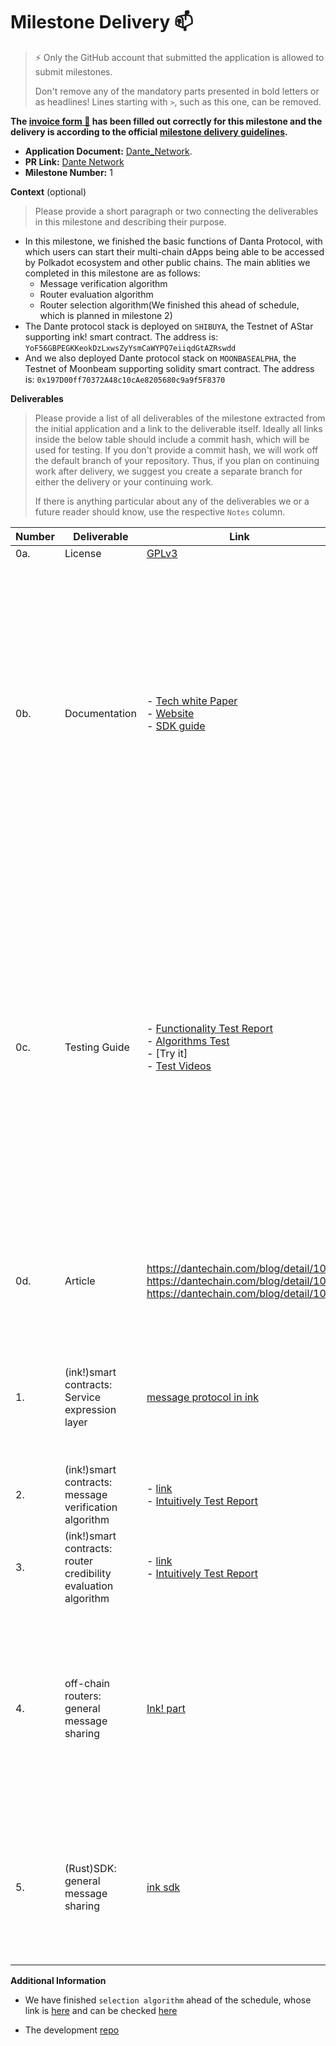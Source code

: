 # Milestone Delivery :mailbox:

> ⚡ Only the GitHub account that submitted the application is allowed to submit milestones. 
> 
> Don't remove any of the mandatory parts presented in bold letters or as headlines! Lines starting with `>`, such as this one, can be removed.

**The [invoice form :pencil:](https://docs.google.com/forms/d/e/1FAIpQLSfmNYaoCgrxyhzgoKQ0ynQvnNRoTmgApz9NrMp-hd8mhIiO0A/viewform) has been filled out correctly for this milestone and the delivery is according to the official [milestone delivery guidelines](https://github.com/w3f/Grants-Program/blob/master/docs/milestone-deliverables-guidelines.md).**  

* **Application Document:** [Dante_Network](https://github.com/w3f/Grants-Program/blob/master/applications/Dante_Network.md).
* **PR Link:** [Dante Network](https://github.com/w3f/Grants-Program/pull/895)
* **Milestone Number:** 1

**Context** (optional)
> Please provide a short paragraph or two connecting the deliverables in this milestone and describing their purpose.

* In this milestone, we finished the basic functions of Danta Protocol, with which users can start their multi-chain dApps being able to be accessed by Polkadot ecosystem and other public chains. The main ablities we completed in this milestone are as follows:
  * Message verification algorithm
  * Router evaluation algorithm
  * Router selection algorithm(We finished this ahead of schedule, which is planned in milestone 2)
* The Dante protocol stack is deployed on `SHIBUYA`, the Testnet of AStar supporting ink! smart contract. The address is: `YoF56GBPEGKKeokDzLxwsZyYsmCaWYPQ7eiiqdGtAZRswdd`
* And we also deployed Dante protocol stack on `MOONBASEALPHA`, the Testnet of Moonbeam supporting solidity smart contract. The address is: `0x197D00ff70372A48c10cAe8205680c9a9f5F8370`

**Deliverables**
> Please provide a list of all deliverables of the milestone extracted from the initial application and a link to the deliverable itself. Ideally all links inside the below table should include a commit hash, which will be used for testing. If you don't provide a commit hash, we will work off the default branch of your repository. Thus, if you plan on continuing work after delivery, we suggest you create a separate branch for either the delivery or your continuing work. 
> 
> If there is anything particular about any of the deliverables we or a future reader should know, use the respective `Notes` column.

| Number | Deliverable |     Link      | Notes |
| ------------- | ------------- | ------------- |------------- |
| 0a. | License | [GPLv3](https://github.com/dantenetwork/protocol-stack-for-ink/blob/feature-evaluation/LICENSE) | GPLv3  |
| 0b. | Documentation | - [Tech white Paper](https://github.com/dantenetwork/Pitch-Deck/blob/main/Dante%20Network%EF%BC%9AThe%20_Internet%20protocol%20stack_%20of%20Web3.pdf) <br> - [Website](https://www.dantechain.com/) <br> - [SDK guide](https://github.com/dantenetwork/ink-sdk) | We provide docs to explain the principle of Danta Protocol in technology white paper. <br> We create a official website to show general informations of Dante Network. <br> We provide a SDK that is very easy to use, users can build their multi-chain dApps with just three convenient interfaces described in SDK doc.|
| 0c. | Testing Guide | - [Functionality Test Report](https://docs.google.com/document/d/1Mc_VorQ5m5GMMtNKhW_KcI60Pwx681Ur5rjMrp1s38k/edit?usp=sharing) <br> - [Algorithms Test](https://github.com/dantenetwork/protocol-stack-for-ink/tree/main/contracts/algorithm) <br> - [Try it] <br> - [Test Videos](https://dante-network.oss-cn-hangzhou.aliyuncs.com/Prototype_Multichain_SmartContract_invocation%20.mp4) | The `Functionality Test Report` is to check the basic functions. <br>The  `Algoritms Test` is to make users more intuitively to understand how the underly algorithms work. <br>The `Try it` provides some test applications to check the basic functions of Dante Protocol. <br> We also provide a video to show how Danta protocol works both on ink! and solidity. |
| 0d. | Article | https://dantechain.com/blog/detail/101 <br> https://dantechain.com/blog/detail/103 <br> https://dantechain.com/blog/detail/109 | This is a series of articles explaining how Dante Protocol Stack works from a high-level perspective. |
| 1. | (ink!)smart contracts: Service expression layer | [message protocol in ink](https://github.com/dantenetwork/message-ink/tree/develop) | Defines a simple message protocol for ink! smart contracts interacting with other smart contracts deployed on other chains. |
| 2. | (ink!)smart contracts: message verification algorithm | - [link](https://github.com/dantenetwork/protocol-stack-for-ink/blob/c46af9610cd06b672226967f85d4c10351f787d0/contracts/cross-chain/lib.rs#L296) <br> - [Intuitively Test Report](https://github.com/dantenetwork/protocol-stack-for-ink/tree/main/contracts/algorithm#message-verification) | One of the basic algorithms of Dante Protocol.|  
| 3. | (ink!)smart contracts: router credibility evaluation algorithm | - [link](https://github.com/dantenetwork/protocol-stack-for-ink/blob/c46af9610cd06b672226967f85d4c10351f787d0/contracts/cross-chain/lib.rs#L355) <br> - [Intuitively Test Report](https://github.com/dantenetwork/protocol-stack-for-ink/tree/main/contracts/algorithm#router-evaluation) |  One of the basic algorithms of Dante Protocol.|
| 4. | off-chain routers: general message sharing | [Ink! part](https://github.com/dantenetwork/protocol-stack-for-ink/tree/green-leaf/leaf) | Off-Chain routers are working background. In this stage, we deployed three routers to encode/decode and delivery messages between different chains. The code shows the ink! part of the routers. |
| 5. | (Rust)SDK: general message sharing | [ink sdk](https://github.com/dantenetwork/ink-sdk) | This SDK shows how to build an ink! smart contract offering the ability to cooperate with other smart contracts deployed on other public chains.|

**Additional Information**

* We have finished `selection algorithm` ahead of the schedule, whose link is [here](https://github.com/dantenetwork/protocol-stack-for-ink/blob/c46af9610cd06b672226967f85d4c10351f787d0/contracts/cross-chain/lib.rs#L657) and can be checked [here](https://github.com/dantenetwork/protocol-stack-for-ink/tree/main/contracts/algorithm#router-selection)

* The development [repo](https://github.com/dantenetwork/protocol-stack-for-ink/tree/feature-evaluation) 
